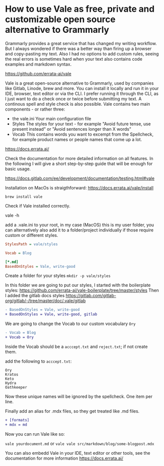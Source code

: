 # How to use Vale as free, private and customizable open source alternative to Grammarly

Grammarly provides a great service that has changed my writing workflow. But I always wondered if there was a better way than firing up a browser and copy-pasting my text. Also I had no options to add custom rules, seeing the real errors is sometimes hard when your text also contains code examples and markdown syntax.

https://github.com/errata-ai/vale

Vale is a great open-source alternative to Grammarly, used by companies like Gitlab, Linode, brew and more. You can install it locally and run it in your IDE, browser, text editor or via the CLI. I prefer running it through the CLI, as I just want to do a check once or twice before submitting my text. A continous spell and style check is also possible.
Vale contains two main components - or rather three:

- the vale.ini
  Your main configuration file
- Styles
  The styles for your text - for example "Avoid future tense, use present instead" or "Avoid sentences longer than X words"
- Vocab
  This contains words you want to excempt from the Spellcheck, for example product names or people names that come up a lot.

https://docs.errata.ai/

Check the documentation for more detailed information on all features. In the following I will give a short step-by-step guide that will be enough for basic usage.

https://docs.gitlab.com/ee/development/documentation/testing.html#vale

Installation on MacOs is straigthforward:
https://docs.errata.ai/vale/install

`brew install vale`

Check if Vale installed correctly.

vale -h

add a
.vale.ini
to your root, in my case (MacOS) this is my user folder,
you can alternatively also add it to a folder/project individually if those require custom or different styles.

```ini
StylesPath = vale/styles

Vocab = Blog

[*.md]
BasedOnStyles = Vale, write-good
```

Create a folder for your styles
`mkdir -p vale/styles`

In this folder we are going to put our styles, I started with the boilerplate styles:
https://github.com/errata-ai/vale-boilerplate/tree/master/styles
Then I added the gitlab docs styles
https://gitlab.com/gitlab-org/gitlab/-/tree/master/doc/.vale/gitlab

```diff
- BasedOnStyles = Vale, write-good
+ BasedOnStyles = Vale, write-good, gitlab
```

We are going to change the Vocab to our custom vocabulary `Ory`

```diff
- Vocab = Blog
+ Vocab = Ory
```

Inside the Vocab should be a `acccept.txt` and `reject.txt`; if not create them.

add the following to `acccept.txt`:

```
Ory
Kratos
Keto
Hydra
Oathkeeper
```

Now these unique names will be ignored by the spellcheck. One item per line.

Finally add an alias for .mdx files, so they get treated like .md files.

```diff
+ [formats]
+ mdx = md
```

Now you can run Vale like so:

`vale yourdocument.md`
or
`vale vale src/markdown/blog/some-blogpost.mdx`

You can also embedd Vale in your IDE, text editor or other tools, see the documentation for more information
https://docs.errata.ai/
